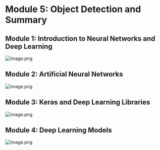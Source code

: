 

# Module 5: Object Detection and Summary
## Module 1: Introduction to Neural Networks and Deep Learning
![image.png](https://prod-files-secure.s3.us-west-2.amazonaws.com/03e82b26-cccb-4906-bb56-adabcbdc0655/a8d40bcb-c482-4026-8872-311e16b2dc63/image.png?X-Amz-Algorithm=AWS4-HMAC-SHA256&X-Amz-Content-Sha256=UNSIGNED-PAYLOAD&X-Amz-Credential=ASIAZI2LB466T6RJN7DM%2F20250202%2Fus-west-2%2Fs3%2Faws4_request&X-Amz-Date=20250202T081638Z&X-Amz-Expires=3600&X-Amz-Security-Token=IQoJb3JpZ2luX2VjEN%2F%2F%2F%2F%2F%2F%2F%2F%2F%2F%2FwEaCXVzLXdlc3QtMiJIMEYCIQC%2BWcpIEb5j%2BQyxuWRR%2B0xiV%2Fj1nVBv%2BqoICm3FaT1Q7wIhAMoLphMahFDCuNqAwW0cz20h5mrI2qIz4z8ULvlr%2FhztKogECOf%2F%2F%2F%2F%2F%2F%2F%2F%2F%2FwEQABoMNjM3NDIzMTgzODA1Igw9lB0pj8gNoaza9aQq3AMfhOyL7kqbA2sLAjTQBNpqBS7s%2Fsxg16TZgwwDWareCTcBRLRR%2B%2Bvuyne9k8KhAbSieXvoVqO7kS%2F5IYwuK8%2BzrW7orl7JlcqxouY8bmjuG%2FOXVyumugh3cPbQZ5f1fZ%2FuIlcqumARY0VHGXA1PkiMcmDup93hyJLJqZ4xIQjx5pL8sopaAD66OK9%2BKH9m5rgy%2F3p9cdK5IsOtgVxVqFa3YiTZ0UCu46l4ysVC1LMYyLI0r0vbbpkhVmhoieXi3sGoHlGQLFSukhQ7uCAZdF4Twy4IXb2VRy738XEESfR65ZivwTNVUsHN%2BTeB7DV2grE73DKvC4uq%2FmktifIaP4%2B0XYLOMpg7HZClsGkzY3WjX6tSq7AbcIUflk2D9Lyy5NhYpzKxHl5J2JX%2FDz05efRXPN554BsZ5LFRUowQkPmHvahjviHfF8QTZQskxaIqJnIldqswTppSlprITuB7QdB0SgFZWuXjlXwN7p2Oon%2FA6SAWwBdptoALenYsP60NZODu1ki1WsKIWKCoPuCVS3WRuAyux3XZ1EuHUFgAR1AgUhLQGUo6RPorMn8HLq28AjHQVxK189cz73tcNUMbAmgcbbpyhYP82TYg1ZbcJ3zE%2FOCMtYNDRkifvxhj2TCdnPy8BjqkAV16c%2BVwMdVu4x54pEGtjmamjns1tFPCH%2B05FfP%2BKetCLXWiQPEmDiWNbnoxvox7XnxOJcb%2BFamZD1meg9KbVvFduI%2FKhobKxoJIY5kt3gWvgENvno9ROOpBC9Pr%2BBRUl58eHxxXKLeI5vXNSHCvecT4qQ5tmAReLmwy%2F8YG7KFihPLNXDcoHWE2i9UN5YRPt%2FT%2BQ7banruTqbPbPn7ISVjXHo1z&X-Amz-Signature=86af02fedec22dc1894068cbfa0de4068b61ac75c5b5a9a14b669b9452ef84a6&X-Amz-SignedHeaders=host&x-id=GetObject)
## Module 2: Artificial Neural Networks
![image.png](https://prod-files-secure.s3.us-west-2.amazonaws.com/03e82b26-cccb-4906-bb56-adabcbdc0655/5157ca89-62da-41d9-a98f-6432b71047a9/image.png?X-Amz-Algorithm=AWS4-HMAC-SHA256&X-Amz-Content-Sha256=UNSIGNED-PAYLOAD&X-Amz-Credential=ASIAZI2LB466T6RJN7DM%2F20250202%2Fus-west-2%2Fs3%2Faws4_request&X-Amz-Date=20250202T081638Z&X-Amz-Expires=3600&X-Amz-Security-Token=IQoJb3JpZ2luX2VjEN%2F%2F%2F%2F%2F%2F%2F%2F%2F%2F%2FwEaCXVzLXdlc3QtMiJIMEYCIQC%2BWcpIEb5j%2BQyxuWRR%2B0xiV%2Fj1nVBv%2BqoICm3FaT1Q7wIhAMoLphMahFDCuNqAwW0cz20h5mrI2qIz4z8ULvlr%2FhztKogECOf%2F%2F%2F%2F%2F%2F%2F%2F%2F%2FwEQABoMNjM3NDIzMTgzODA1Igw9lB0pj8gNoaza9aQq3AMfhOyL7kqbA2sLAjTQBNpqBS7s%2Fsxg16TZgwwDWareCTcBRLRR%2B%2Bvuyne9k8KhAbSieXvoVqO7kS%2F5IYwuK8%2BzrW7orl7JlcqxouY8bmjuG%2FOXVyumugh3cPbQZ5f1fZ%2FuIlcqumARY0VHGXA1PkiMcmDup93hyJLJqZ4xIQjx5pL8sopaAD66OK9%2BKH9m5rgy%2F3p9cdK5IsOtgVxVqFa3YiTZ0UCu46l4ysVC1LMYyLI0r0vbbpkhVmhoieXi3sGoHlGQLFSukhQ7uCAZdF4Twy4IXb2VRy738XEESfR65ZivwTNVUsHN%2BTeB7DV2grE73DKvC4uq%2FmktifIaP4%2B0XYLOMpg7HZClsGkzY3WjX6tSq7AbcIUflk2D9Lyy5NhYpzKxHl5J2JX%2FDz05efRXPN554BsZ5LFRUowQkPmHvahjviHfF8QTZQskxaIqJnIldqswTppSlprITuB7QdB0SgFZWuXjlXwN7p2Oon%2FA6SAWwBdptoALenYsP60NZODu1ki1WsKIWKCoPuCVS3WRuAyux3XZ1EuHUFgAR1AgUhLQGUo6RPorMn8HLq28AjHQVxK189cz73tcNUMbAmgcbbpyhYP82TYg1ZbcJ3zE%2FOCMtYNDRkifvxhj2TCdnPy8BjqkAV16c%2BVwMdVu4x54pEGtjmamjns1tFPCH%2B05FfP%2BKetCLXWiQPEmDiWNbnoxvox7XnxOJcb%2BFamZD1meg9KbVvFduI%2FKhobKxoJIY5kt3gWvgENvno9ROOpBC9Pr%2BBRUl58eHxxXKLeI5vXNSHCvecT4qQ5tmAReLmwy%2F8YG7KFihPLNXDcoHWE2i9UN5YRPt%2FT%2BQ7banruTqbPbPn7ISVjXHo1z&X-Amz-Signature=95779fb99bab686686a1126353412a9caea9707986c2566c129b0baacef7d72f&X-Amz-SignedHeaders=host&x-id=GetObject)
## Module 3: Keras and Deep Learning Libraries
![image.png](https://prod-files-secure.s3.us-west-2.amazonaws.com/03e82b26-cccb-4906-bb56-adabcbdc0655/5089ce50-05f1-470d-ad42-42503bf1df5f/image.png?X-Amz-Algorithm=AWS4-HMAC-SHA256&X-Amz-Content-Sha256=UNSIGNED-PAYLOAD&X-Amz-Credential=ASIAZI2LB466T6RJN7DM%2F20250202%2Fus-west-2%2Fs3%2Faws4_request&X-Amz-Date=20250202T081638Z&X-Amz-Expires=3600&X-Amz-Security-Token=IQoJb3JpZ2luX2VjEN%2F%2F%2F%2F%2F%2F%2F%2F%2F%2F%2FwEaCXVzLXdlc3QtMiJIMEYCIQC%2BWcpIEb5j%2BQyxuWRR%2B0xiV%2Fj1nVBv%2BqoICm3FaT1Q7wIhAMoLphMahFDCuNqAwW0cz20h5mrI2qIz4z8ULvlr%2FhztKogECOf%2F%2F%2F%2F%2F%2F%2F%2F%2F%2FwEQABoMNjM3NDIzMTgzODA1Igw9lB0pj8gNoaza9aQq3AMfhOyL7kqbA2sLAjTQBNpqBS7s%2Fsxg16TZgwwDWareCTcBRLRR%2B%2Bvuyne9k8KhAbSieXvoVqO7kS%2F5IYwuK8%2BzrW7orl7JlcqxouY8bmjuG%2FOXVyumugh3cPbQZ5f1fZ%2FuIlcqumARY0VHGXA1PkiMcmDup93hyJLJqZ4xIQjx5pL8sopaAD66OK9%2BKH9m5rgy%2F3p9cdK5IsOtgVxVqFa3YiTZ0UCu46l4ysVC1LMYyLI0r0vbbpkhVmhoieXi3sGoHlGQLFSukhQ7uCAZdF4Twy4IXb2VRy738XEESfR65ZivwTNVUsHN%2BTeB7DV2grE73DKvC4uq%2FmktifIaP4%2B0XYLOMpg7HZClsGkzY3WjX6tSq7AbcIUflk2D9Lyy5NhYpzKxHl5J2JX%2FDz05efRXPN554BsZ5LFRUowQkPmHvahjviHfF8QTZQskxaIqJnIldqswTppSlprITuB7QdB0SgFZWuXjlXwN7p2Oon%2FA6SAWwBdptoALenYsP60NZODu1ki1WsKIWKCoPuCVS3WRuAyux3XZ1EuHUFgAR1AgUhLQGUo6RPorMn8HLq28AjHQVxK189cz73tcNUMbAmgcbbpyhYP82TYg1ZbcJ3zE%2FOCMtYNDRkifvxhj2TCdnPy8BjqkAV16c%2BVwMdVu4x54pEGtjmamjns1tFPCH%2B05FfP%2BKetCLXWiQPEmDiWNbnoxvox7XnxOJcb%2BFamZD1meg9KbVvFduI%2FKhobKxoJIY5kt3gWvgENvno9ROOpBC9Pr%2BBRUl58eHxxXKLeI5vXNSHCvecT4qQ5tmAReLmwy%2F8YG7KFihPLNXDcoHWE2i9UN5YRPt%2FT%2BQ7banruTqbPbPn7ISVjXHo1z&X-Amz-Signature=dd7549c9d0f7ecaba8fa02a35a1d2aa93651650c43a6879bf8dba29bbf2fb984&X-Amz-SignedHeaders=host&x-id=GetObject)
## Module 4: Deep Learning Models
![image.png](https://prod-files-secure.s3.us-west-2.amazonaws.com/03e82b26-cccb-4906-bb56-adabcbdc0655/4e22fcb0-cfbc-4d28-b961-b9b8fde071f0/image.png?X-Amz-Algorithm=AWS4-HMAC-SHA256&X-Amz-Content-Sha256=UNSIGNED-PAYLOAD&X-Amz-Credential=ASIAZI2LB466T6RJN7DM%2F20250202%2Fus-west-2%2Fs3%2Faws4_request&X-Amz-Date=20250202T081638Z&X-Amz-Expires=3600&X-Amz-Security-Token=IQoJb3JpZ2luX2VjEN%2F%2F%2F%2F%2F%2F%2F%2F%2F%2F%2FwEaCXVzLXdlc3QtMiJIMEYCIQC%2BWcpIEb5j%2BQyxuWRR%2B0xiV%2Fj1nVBv%2BqoICm3FaT1Q7wIhAMoLphMahFDCuNqAwW0cz20h5mrI2qIz4z8ULvlr%2FhztKogECOf%2F%2F%2F%2F%2F%2F%2F%2F%2F%2FwEQABoMNjM3NDIzMTgzODA1Igw9lB0pj8gNoaza9aQq3AMfhOyL7kqbA2sLAjTQBNpqBS7s%2Fsxg16TZgwwDWareCTcBRLRR%2B%2Bvuyne9k8KhAbSieXvoVqO7kS%2F5IYwuK8%2BzrW7orl7JlcqxouY8bmjuG%2FOXVyumugh3cPbQZ5f1fZ%2FuIlcqumARY0VHGXA1PkiMcmDup93hyJLJqZ4xIQjx5pL8sopaAD66OK9%2BKH9m5rgy%2F3p9cdK5IsOtgVxVqFa3YiTZ0UCu46l4ysVC1LMYyLI0r0vbbpkhVmhoieXi3sGoHlGQLFSukhQ7uCAZdF4Twy4IXb2VRy738XEESfR65ZivwTNVUsHN%2BTeB7DV2grE73DKvC4uq%2FmktifIaP4%2B0XYLOMpg7HZClsGkzY3WjX6tSq7AbcIUflk2D9Lyy5NhYpzKxHl5J2JX%2FDz05efRXPN554BsZ5LFRUowQkPmHvahjviHfF8QTZQskxaIqJnIldqswTppSlprITuB7QdB0SgFZWuXjlXwN7p2Oon%2FA6SAWwBdptoALenYsP60NZODu1ki1WsKIWKCoPuCVS3WRuAyux3XZ1EuHUFgAR1AgUhLQGUo6RPorMn8HLq28AjHQVxK189cz73tcNUMbAmgcbbpyhYP82TYg1ZbcJ3zE%2FOCMtYNDRkifvxhj2TCdnPy8BjqkAV16c%2BVwMdVu4x54pEGtjmamjns1tFPCH%2B05FfP%2BKetCLXWiQPEmDiWNbnoxvox7XnxOJcb%2BFamZD1meg9KbVvFduI%2FKhobKxoJIY5kt3gWvgENvno9ROOpBC9Pr%2BBRUl58eHxxXKLeI5vXNSHCvecT4qQ5tmAReLmwy%2F8YG7KFihPLNXDcoHWE2i9UN5YRPt%2FT%2BQ7banruTqbPbPn7ISVjXHo1z&X-Amz-Signature=6fceb0d89254f51a8c81279e557da7ed236ceac245ef4b5a1a37c8578b127813&X-Amz-SignedHeaders=host&x-id=GetObject)